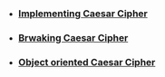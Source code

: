 <ul><li>
<h3><a href="https://github.com/DmitriiDes/Java-Programming-Arrays-Lists-Data/tree/master/week1/Implementing-the-Caesar-Cipher">Implementing Caesar Cipher<a></h3>
</li><li>
<h3><a href="#">Brwaking Caesar Cipher<a></h3>
</li><li>
<h3><a href="#">Object oriented Caesar Cipher<a></h3>
</li></ul>
